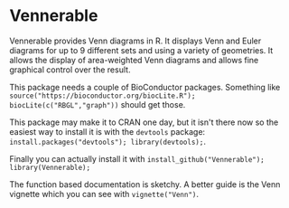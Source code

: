 # Vennerable

Vennerable provides Venn diagrams in R. 
It displays Venn and Euler diagrams for up to 9 different sets and using a variety of geometries. 
It allows the display of area-weighted Venn diagrams and allows fine graphical control over the result.

This package needs a couple of BioConductor packages. Something like
`source("https://bioconductor.org/biocLite.R");
biocLite(c("RBGL","graph"))`
should get those.

This package may make it to CRAN one day, but it isn't there now so the easiest way to install it is with the `devtools` package:
`install.packages("devtools"); library(devtools);`. 

Finally you can actually install it with 
`install_github("Vennerable");
library(Vennerable);`

The function based documentation is sketchy. A better guide is the Venn vignette which you can see with
`vignette("Venn")`. 

